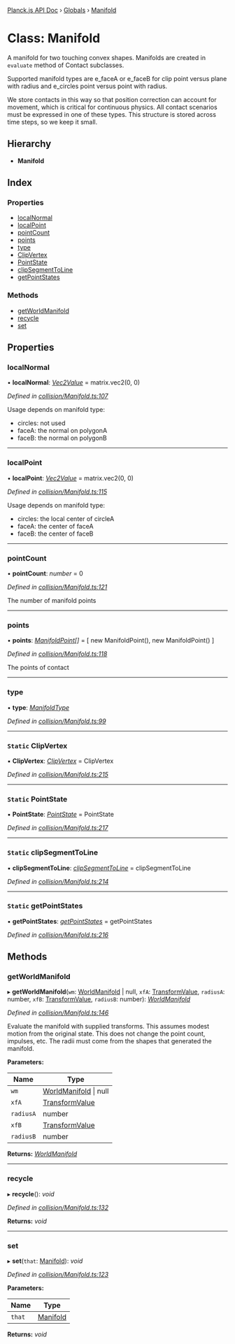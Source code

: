 [Planck.js API Doc](../README.md) › [Globals](../globals.md) › [Manifold](manifold.md)

# Class: Manifold

A manifold for two touching convex shapes. Manifolds are created in `evaluate`
method of Contact subclasses.

Supported manifold types are e_faceA or e_faceB for clip point versus plane
with radius and e_circles point versus point with radius.

We store contacts in this way so that position correction can account for
movement, which is critical for continuous physics. All contact scenarios
must be expressed in one of these types. This structure is stored across time
steps, so we keep it small.

## Hierarchy

* **Manifold**

## Index

### Properties

* [localNormal](manifold.md#localnormal)
* [localPoint](manifold.md#localpoint)
* [pointCount](manifold.md#pointcount)
* [points](manifold.md#points)
* [type](manifold.md#type)
* [ClipVertex](manifold.md#static-clipvertex)
* [PointState](manifold.md#static-pointstate)
* [clipSegmentToLine](manifold.md#static-clipsegmenttoline)
* [getPointStates](manifold.md#static-getpointstates)

### Methods

* [getWorldManifold](manifold.md#getworldmanifold)
* [recycle](manifold.md#recycle)
* [set](manifold.md#set)

## Properties

###  localNormal

• **localNormal**: *[Vec2Value](../interfaces/vec2value.md)* = matrix.vec2(0, 0)

*Defined in [collision/Manifold.ts:107](https://github.com/shakiba/planck.js/blob/5b96d95/src/collision/Manifold.ts#L107)*

Usage depends on manifold type:
- circles: not used
- faceA: the normal on polygonA
- faceB: the normal on polygonB

___

###  localPoint

• **localPoint**: *[Vec2Value](../interfaces/vec2value.md)* = matrix.vec2(0, 0)

*Defined in [collision/Manifold.ts:115](https://github.com/shakiba/planck.js/blob/5b96d95/src/collision/Manifold.ts#L115)*

Usage depends on manifold type:
- circles: the local center of circleA
- faceA: the center of faceA
- faceB: the center of faceB

___

###  pointCount

• **pointCount**: *number* = 0

*Defined in [collision/Manifold.ts:121](https://github.com/shakiba/planck.js/blob/5b96d95/src/collision/Manifold.ts#L121)*

The number of manifold points

___

###  points

• **points**: *[ManifoldPoint](manifoldpoint.md)[]* = [ new ManifoldPoint(), new ManifoldPoint() ]

*Defined in [collision/Manifold.ts:118](https://github.com/shakiba/planck.js/blob/5b96d95/src/collision/Manifold.ts#L118)*

The points of contact

___

###  type

• **type**: *[ManifoldType](../enums/manifoldtype.md)*

*Defined in [collision/Manifold.ts:99](https://github.com/shakiba/planck.js/blob/5b96d95/src/collision/Manifold.ts#L99)*

___

### `Static` ClipVertex

▪ **ClipVertex**: *[ClipVertex](clipvertex.md)* = ClipVertex

*Defined in [collision/Manifold.ts:215](https://github.com/shakiba/planck.js/blob/5b96d95/src/collision/Manifold.ts#L215)*

___

### `Static` PointState

▪ **PointState**: *[PointState](../enums/pointstate.md)* = PointState

*Defined in [collision/Manifold.ts:217](https://github.com/shakiba/planck.js/blob/5b96d95/src/collision/Manifold.ts#L217)*

___

### `Static` clipSegmentToLine

▪ **clipSegmentToLine**: *[clipSegmentToLine](../globals.md#clipsegmenttoline)* = clipSegmentToLine

*Defined in [collision/Manifold.ts:214](https://github.com/shakiba/planck.js/blob/5b96d95/src/collision/Manifold.ts#L214)*

___

### `Static` getPointStates

▪ **getPointStates**: *[getPointStates](../globals.md#getpointstates)* = getPointStates

*Defined in [collision/Manifold.ts:216](https://github.com/shakiba/planck.js/blob/5b96d95/src/collision/Manifold.ts#L216)*

## Methods

###  getWorldManifold

▸ **getWorldManifold**(`wm`: [WorldManifold](worldmanifold.md) | null, `xfA`: [TransformValue](../globals.md#transformvalue), `radiusA`: number, `xfB`: [TransformValue](../globals.md#transformvalue), `radiusB`: number): *[WorldManifold](worldmanifold.md)*

*Defined in [collision/Manifold.ts:146](https://github.com/shakiba/planck.js/blob/5b96d95/src/collision/Manifold.ts#L146)*

Evaluate the manifold with supplied transforms. This assumes modest motion
from the original state. This does not change the point count, impulses, etc.
The radii must come from the shapes that generated the manifold.

**Parameters:**

Name | Type |
------ | ------ |
`wm` | [WorldManifold](worldmanifold.md) &#124; null |
`xfA` | [TransformValue](../globals.md#transformvalue) |
`radiusA` | number |
`xfB` | [TransformValue](../globals.md#transformvalue) |
`radiusB` | number |

**Returns:** *[WorldManifold](worldmanifold.md)*

___

###  recycle

▸ **recycle**(): *void*

*Defined in [collision/Manifold.ts:132](https://github.com/shakiba/planck.js/blob/5b96d95/src/collision/Manifold.ts#L132)*

**Returns:** *void*

___

###  set

▸ **set**(`that`: [Manifold](manifold.md)): *void*

*Defined in [collision/Manifold.ts:123](https://github.com/shakiba/planck.js/blob/5b96d95/src/collision/Manifold.ts#L123)*

**Parameters:**

Name | Type |
------ | ------ |
`that` | [Manifold](manifold.md) |

**Returns:** *void*
